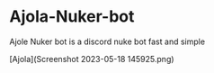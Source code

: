 # Ajola-Nuker-bot

Ajole Nuker bot is a discord nuke bot fast and simple

[Ajola](Screenshot 2023-05-18 145925.png)
